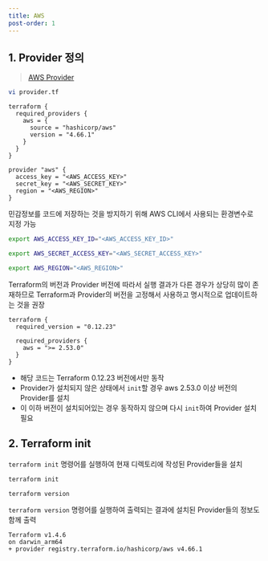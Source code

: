 ```yaml
---
title: AWS
post-order: 1
---
```


## 1. Provider 정의

> [AWS Provider](https://registry.terraform.io/providers/hashicorp/aws/latest/docs)

```bash
vi provider.tf
```

```hcl
terraform {
  required_providers {
    aws = {
      source = "hashicorp/aws"
      version = "4.66.1"
    }
  }
}

provider "aws" {
  access_key = "<AWS_ACCESS_KEY>"
  secret_key = "<AWS_SECRET_KEY>"
  region = "<AWS_REGION>"
}
```

민감정보를 코드에 저장하는 것을 방지하기 위해 AWS CLI에서 사용되는 환경변수로 지정 가능

```bash
export AWS_ACCESS_KEY_ID="<AWS_ACCESS_KEY_ID>"
```

```bash
export AWS_SECRET_ACCESS_KEY="<AWS_SECRET_ACCESS_KEY>"
```

```bash
export AWS_REGION="<AWS_REGION>"
```



Terraform의 버전과 Provider 버전에 따라서 실행 결과가 다른 경우가 상당히 많이 존재하므로 Terraform과 Provider의 버전을 고정해서 사용하고 명시적으로 업데이트하는 것을 권장

```
terraform {
  required_version = "0.12.23"

  required_providers {
    aws = ">= 2.53.0"
  }
}
```

* 해당 코드는 Terraform 0.12.23 버전에서만 동작
* Provider가 설치되지 않은 상태에서 `init`할 경우 aws 2.53.0 이상 버전의 Provider를 설치
* 이 이하 버전이 설치되어있는 경우 동작하지 않으며 다시 `init`하여 Provider 설치 필요



## 2. Terraform init

`terraform init` 명령어를 실행하여  현재 디렉토리에 작성된 Provider들을 설치

```bash
terraform init
```

```bash
terraform version
```

`terraform version` 명령어를 실행하여 출력되는 결과에 설치된 Provider들의 정보도 함께 출력

```
Terraform v1.4.6
on darwin_arm64
+ provider registry.terraform.io/hashicorp/aws v4.66.1
```

